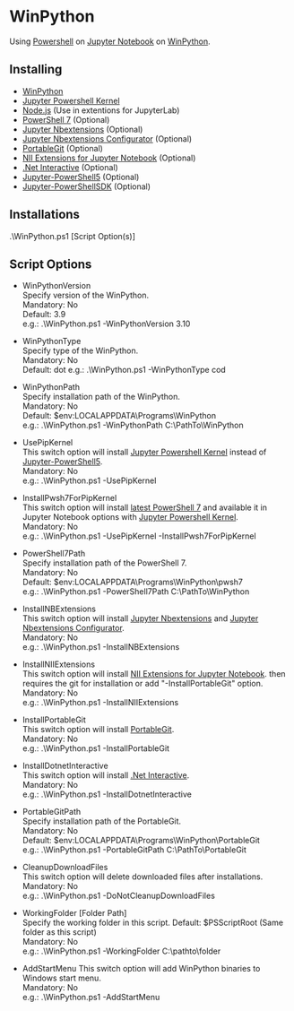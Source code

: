 # WinPython
Using [Powershell](https://github.com/PowerShell/PowerShell) on [Jupyter Notebook](https://jupyter.org/) on [WinPython](https://winpython.github.io/).  

## Installing
- [WinPython](https://winpython.github.io/)
- [Jupyter Powershell Kernel](https://github.com/vors/jupyter-powershell)
- [Node.js](https://nodejs.org/) (Use in extentions for JupyterLab)
- [PowerShell 7](https://github.com/PowerShell/PowerShell) (Optional)
- [Jupyter Nbextensions](https://github.com/ipython-contrib/jupyter_contrib_nbextensions) (Optional)
- [Jupyter Nbextensions Configurator](https://github.com/Jupyter-contrib/jupyter_nbextensions_configurator) (Optional)
- [PortableGit](https://github.com/git-for-windows/git) (Optional)
- [NII Extensions for Jupyter Notebook](https://github.com/NII-cloud-operation) (Optional)
- [.Net Interactive](https://github.com/dotnet/interactive) (Optional)
- [Jupyter-PowerShell5](https://github.com/DeepAQ/Jupyter-PowerShell5) (Optional)
- [Jupyter-PowerShellSDK](https://github.com/sakaztk/Jupyter-PowerShellSDK) (Optional)

## Installations
.\WinPython.ps1 [Script Option(s)]
## Script Options
- WinPythonVersion  
Specify version of the WinPython.  
Mandatory: No  
Default: 3.9  
e.g.: .\WinPython.ps1 -WinPythonVersion 3.10  

- WinPythonType  
Specify type of the WinPython.   
Mandatory: No  
Default: dot 
e.g.: .\WinPython.ps1 -WinPythonType cod

- WinPythonPath  
Specify installation path of the WinPython.  
Mandatory: No  
Default: $env:LOCALAPPDATA\Programs\WinPython  
e.g.: .\WinPython.ps1 -WinPythonPath C:\PathTo\WinPython

- UsePipKernel  
This switch option will install [Jupyter Powershell Kernel](https://github.com/vors/jupyter-powershell) instead of [Jupyter-PowerShell5](https://github.com/DeepAQ/Jupyter-PowerShell5).  
Mandatory: No  
e.g.: .\WinPython.ps1 -UsePipKernel

- InstallPwsh7ForPipKernel  
This switch option will install [latest PowerShell 7](https://github.com/PowerShell/PowerShell/releases/latest) and available it in Jupyter Notebook options with [Jupyter Powershell Kernel](https://github.com/vors/jupyter-powershell).  
Mandatory: No  
e.g.: .\WinPython.ps1 -UsePipKernel -InstallPwsh7ForPipKernel

- PowerShell7Path  
Specify installation path of the PowerShell 7.  
Mandatory: No  
Default: $env:LOCALAPPDATA\Programs\WinPython\pwsh7  
e.g.: .\WinPython.ps1 -PowerShell7Path C:\PathTo\WinPython

- InstallNBExtensions  
This switch option will install [Jupyter Nbextensions](https://github.com/ipython-contrib/jupyter_contrib_nbextensions) and [Jupyter Nbextensions Configurator](https://github.com/Jupyter-contrib/jupyter_nbextensions_configurator).  
Mandatory: No  
e.g.: .\WinPython.ps1 -InstallNBExtensions

- InstallNIIExtensions  
This switch option will install [NII Extensions for Jupyter Notebook](https://github.com/NII-cloud-operation). then requires the git for installation or add "-InstallPortableGit" option.  
Mandatory: No  
e.g.: .\WinPython.ps1 -InstallNIIExtensions

- InstallPortableGit  
This switch option will install [PortableGit](https://github.com/git-for-windows/git).  
Mandatory: No  
e.g.: .\WinPython.ps1 -InstallPortableGit

- InstallDotnetInteractive  
This switch option will install [.Net Interactive](https://github.com/dotnet/interactive).  
Mandatory: No  
e.g.: .\WinPython.ps1 -InstallDotnetInteractive

- PortableGitPath  
Specify installation path of the PortableGit.  
Mandatory: No  
Default: $env:LOCALAPPDATA\Programs\WinPython\PortableGit  
e.g.: .\WinPython.ps1 -PortableGitPath C:\PathTo\PortableGit

- CleanupDownloadFiles  
This switch option will delete downloaded files after installations.  
Mandatory: No  
e.g.: .\WinPython.ps1 -DoNotCleanupDownloadFiles

- WorkingFolder [Folder Path]  
Specify the working folder in this script.
Default: $PSScriptRoot (Same folder as this script)  
Mandatory: No  
e.g.: .\WinPython.ps1 -WorkingFolder C:\pathto\folder

- AddStartMenu
This switch option will add WinPython binaries to Windows start menu.  
Mandatory: No  
e.g.: .\WinPython.ps1 -AddStartMenu

